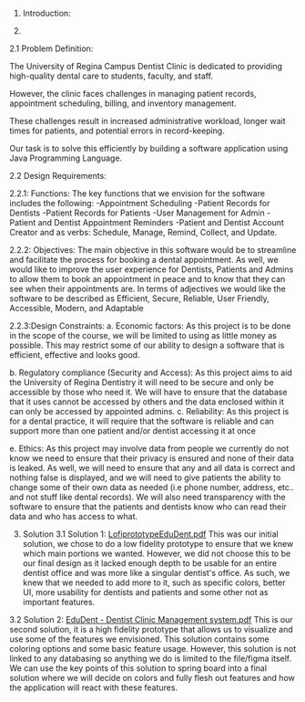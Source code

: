 1. Introduction:

2.
2.1 Problem Definition:

The University of Regina Campus Dentist Clinic is dedicated to providing high-quality dental care to students, faculty, and staff. 

However, the clinic faces challenges in managing patient records, appointment scheduling, billing, and inventory management. 

These challenges result in increased administrative workload, longer wait times for patients, and potential errors in record-keeping. 

Our task is to solve this efficiently by building a software application using Java Programming Language.

2.2 Design Requirements:

2.2.1: Functions: The key functions that we envision for the software includes the following:
-Appointment Scheduling 
-Patient Records for Dentists 
-Patient Records for Patients 
-User Management for Admin 
-Patient and Dentist Appointment Reminders 
-Patient and Dentist Account Creator 
and as verbs: Schedule, Manage, Remind, Collect, and Update.

2.2.2: Objectives:
The main objective in this software would be to streamline and facilitate the process for booking a dental appointment. 
As well, we would like to improve the user experience for Dentists, Patients and Admins to allow them to book an appointment in peace
and to know that they can see when their appointments are. 
In terms of adjectives we would like the software to be described as Efficient, Secure, Reliable, User Friendly, Accessible, Modern, and Adaptable

2.2.3:Design Constraints:
a. Economic factors: As this project is to be done in the scope of the course, we will be limited to using as little money as possible.
This may restrict some of our ability to design a software that is efficient, effective and looks good. 

b. Regulatory compliance (Security and Access): As this project aims to aid the University of Regina Dentistry it will need to be secure and only be accessible by those 
who need it. We will have to ensure that the database that it uses cannot be accessed by others and the data enclosed within it can only be accessed by appointed admins.
c. Reliability: As this project is for a dental practice, it will require that the software is reliable and can support more than one patient and/or dentist accessing it 
at once

e. Ethics: As this project may involve data from people we currently do not know we need to ensure that their privacy is ensured and none of their data is leaked. 
As well, we will need to ensure that any and all data is correct and nothing false is displayed, and we will need to give patients the ability to change some of their own 
data as needed (i.e phone number, address, etc.. and not stuff like dental records). We will also need transparency with the software to ensure that the patients
and dentists know who can read their data and who has access to what.

3. Solution
   3.1 Solution 1:
   [LofiprototypeEduDent.pdf](https://github.com/user-attachments/files/16340630/LofiprototypeEduDent.pdf)
   This was our initial solution, we chose to do a low fidelity prototype to ensure that we knew which main portions we wanted. However, we did not choose this to be our final design as it lacked enough depth to be usable for an entire dentist office and was more like a singular dentist's office. As such, we knew that we needed to add more to it, such as specific colors, better UI, more usability for dentists and patients and some other not as important features.

  3.2 Solution 2:
   [EduDent - Dentist Clinic Management system.pdf](https://github.com/user-attachments/files/16340642/EduDent.-.Dentist.Clinic.Management.system.pdf)
      This is our second solution, it is a high fidelity prototype that allows us to visualize and use some of the features we envisioned. This solution contains some coloring options and some basic feature usage. However, this solution is not linked to any databasing so anything we do is limited to the file/figma itself. We can use the key points of this solution to spring board into a final solution where we will decide on colors and fully flesh out features and how the application will react with these features.

   
